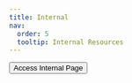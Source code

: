 ```yaml
---
title: Internal
nav:
  order: 5
  tooltip: Internal Resources
---
```



<button onclick="authenticate()">Access Internal Page</button>


<script>
    function authenticate() {
        const validUsername = "michelmannlab"; // Set your username here
        const validPassword = "michelmannlab"; // Set your password here

        const usernameInput = prompt("Username:");
        if (usernameInput !== validUsername) {
            alert("You don’t have access to this section. If you believe this is an error, please reach out to our lab manager.");
            return;
        }

        const passwordInput = prompt("Enter your password:");
        if (passwordInput !== validPassword) {
            alert("You don’t have access to this section. If you believe this is an error, please reach out to our lab manager.");
            return;
        }

        // Redirect if both username and password are correct
        window.location.href = "[https://example.com/redirect](https://www.notion.so/96e0c6e6f0d943029988054fd986bebf?v=23c4cb74bf1544c881156cb745594944)"; // Replace with your desired redirect URL
    }
</script>

